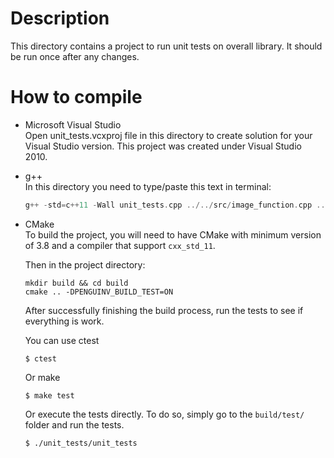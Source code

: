 # Description    
This directory contains a project to run unit tests on overall library. It should be run once after any changes.

# How to compile    
- Microsoft Visual Studio    
Open unit_tests.vcxproj file in this directory to create solution for your Visual Studio version. This project was created under Visual Studio 2010.

- g++    
In this directory you need to type/paste this text in terminal:    
	```cpp
	g++ -std=c++11 -Wall unit_tests.cpp ../../src/image_function.cpp ../../src/blob_detection.cpp ../../src/FileOperation/bitmap.cpp ../../src/math/hough_transform.cpp ../../src/math/math_base.cpp unit_test_bitmap.cpp unit_test_blob_detection.cpp unit_test_framework.cpp unit_test_helper.cpp unit_test_image_buffer.cpp unit_test_image_function.cpp unit_test_math.cpp -o application
	```

- CMake    
	To build the project, you will need to have CMake with minimum version of 3.8 and a compiler 
	that support `cxx_std_11`.

	Then in the project directory:
	```
	mkdir build && cd build
	cmake .. -DPENGUINV_BUILD_TEST=ON
	```

	After successfully finishing the build process, run the tests to see if everything is work.

	You can use ctest

	```
	$ ctest
	```

	Or make

	```
	$ make test
	```

	Or execute the tests directly. To do so, simply go to the `build/test/` folder and run the tests.

	```
	$ ./unit_tests/unit_tests
	```
